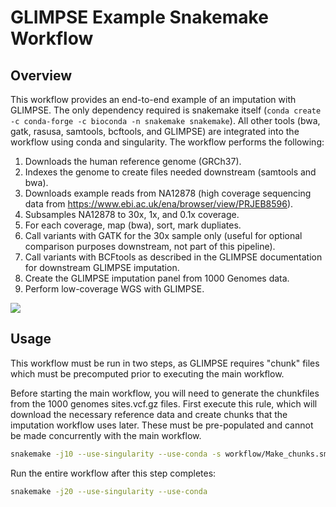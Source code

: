 # GLIMPSE Example Snakemake Workflow

## Overview

This workflow provides an end-to-end example of an imputation with GLIMPSE. The only dependency required is snakemake itself (`conda create -c conda-forge -c bioconda -n snakemake snakemake`). All other tools (bwa, gatk, rasusa, samtools, bcftools, and GLIMPSE) are integrated into the workflow using conda and singularity. The workflow performs the following:

1. Downloads the human reference genome (GRCh37).
2. Indexes the genome to create files needed downstream (samtools and bwa).
3. Downloads example reads from NA12878 (high coverage sequencing data from https://www.ebi.ac.uk/ena/browser/view/PRJEB8596).
4. Subsamples NA12878 to 30x, 1x, and 0.1x coverage.
5. For each coverage, map (bwa), sort, mark dupliates.
6. Call variants with GATK for the 30x sample only (useful for optional comparison purposes downstream, not part of this pipeline).
7. Call variants with BCFtools as described in the GLIMPSE documentation for downstream GLIMPSE imputation.
8. Create the GLIMPSE imputation panel from 1000 Genomes data.
9. Perform low-coverage WGS with GLIMPSE.

![](dag.svg)

## Usage

This workflow must be run in two steps, as GLIMPSE requires "chunk" files which must be precomputed prior to executing the main workflow. 

Before starting the main workflow, you will need to generate the chunkfiles from the 1000 genomes sites.vcf.gz files. First execute this rule, which will download the necessary reference data and create chunks that the imputation workflow uses later. These must be pre-populated and cannot be made concurrently with the main workflow.

```sh
snakemake -j10 --use-singularity --use-conda -s workflow/Make_chunks.smk
```

Run the entire workflow after this step completes:

```sh
snakemake -j20 --use-singularity --use-conda
```

